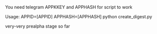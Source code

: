 You need telegram APPKKEY and APPHASH for script to work

Usage: APPID=[APPID] APPHASH=[APPHASH] python create_digest.py

very-very prealpha stage so far
